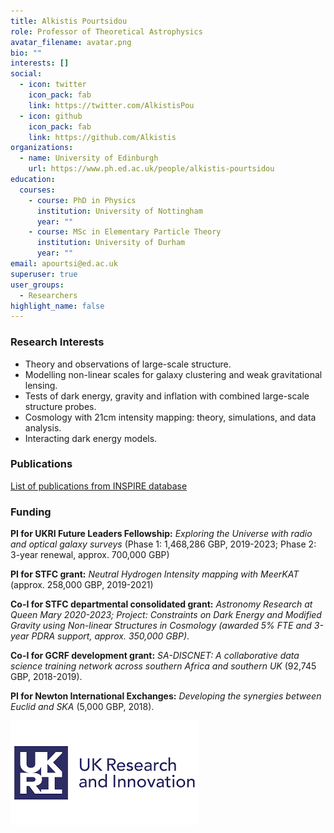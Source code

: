 ```yaml
---
title: Alkistis Pourtsidou
role: Professor of Theoretical Astrophysics
avatar_filename: avatar.png
bio: ""
interests: []
social:
  - icon: twitter
    icon_pack: fab
    link: https://twitter.com/AlkistisPou
  - icon: github
    icon_pack: fab
    link: https://github.com/Alkistis
organizations:
  - name: University of Edinburgh
    url: https://www.ph.ed.ac.uk/people/alkistis-pourtsidou
education:
  courses:
    - course: PhD in Physics
      institution: University of Nottingham
      year: ""
    - course: MSc in Elementary Particle Theory
      institution: University of Durham
      year: ""
email: apourtsi@ed.ac.uk
superuser: true
user_groups:
  - Researchers
highlight_name: false
---
```

### Research Interests

* Theory and observations of large-scale structure.
* Modelling non-linear scales for galaxy clustering and weak gravitational lensing.
* Tests of dark energy, gravity and inflation with combined large-scale structure probes.
* Cosmology with 21cm intensity mapping: theory, simulations, and data analysis.
* Interacting dark energy models.

### Publications

[List of publications from INSPIRE database](https://inspirehep.net/literature?sort=mostrecent&size=25&page=1&q=find%20a%20pourtsidou%2C%20alkistis)

### Funding

**PI for UKRI Future Leaders Fellowship:** *Exploring the Universe with radio and optical galaxy surveys* (Phase 1: 1,468,286 GBP, 2019-2023; Phase 2: 3-year renewal, approx. 700,000 GBP)

**PI for STFC grant:** *Neutral Hydrogen Intensity mapping with MeerKAT* (approx. 258,000 GBP, 2019-2021)

**Co-I for STFC departmental consolidated grant:** *Astronomy Research at Queen Mary 2020-2023; Project: Constraints on Dark Energy and Modified Gravity using Non-linear Structures in Cosmology (awarded 5% FTE and 3-year PDRA support, approx. 350,000 GBP)*.

**Co-I for GCRF development grant:** *SA-DISCNET: A collaborative data science training network across southern Africa and southern UK* (92,745 GBP, 2018-2019).

**PI for Newton International Exchanges:** *Developing the synergies between Euclid and SKA* (5,000 GBP, 2018).

![](ukrilogo.png)